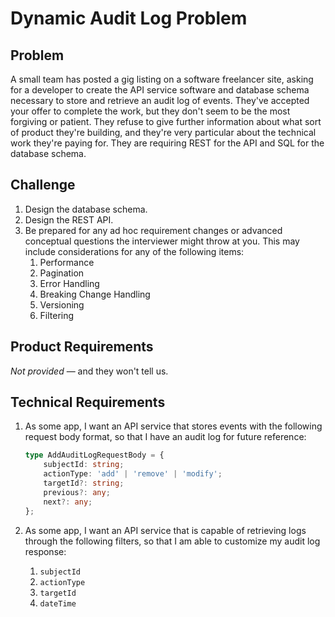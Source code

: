 # Dynamic Audit Log Problem

## Problem

A small team has posted a gig listing on a software freelancer site, asking for a developer to create the API service software and database schema necessary to store and retrieve an audit log of events. They've accepted your offer to complete the work, but they don't seem to be the most forgiving or patient. They refuse to give further information about what sort of product they're building, and they're very particular about the technical work they're paying for. They are requiring REST for the API and SQL for the database schema.

## Challenge

1. Design the database schema.
2. Design the REST API.
3. Be prepared for any ad hoc requirement changes or advanced conceptual questions the interviewer might throw at you. This may include considerations for any of the following items:
    1. Performance
    2. Pagination
    3. Error Handling
    4. Breaking Change Handling
    5. Versioning
    6. Filtering

## Product Requirements

*Not provided* — and they won't tell us.

## Technical Requirements

1. As some app, I want an API service that stores events with the following request body format, so that I have an audit log for future reference:
    ```typescript
    type AddAuditLogRequestBody = {
        subjectId: string;
    	actionType: 'add' | 'remove' | 'modify';
        targetId?: string;
        previous?: any;
        next?: any;
    };
    ```

2. As some app, I want an API service that is capable of retrieving logs through the following filters, so that I am able to customize my audit log response:

    1. `subjectId`
    2. `actionType`
    3. `targetId`
    4. `dateTime`